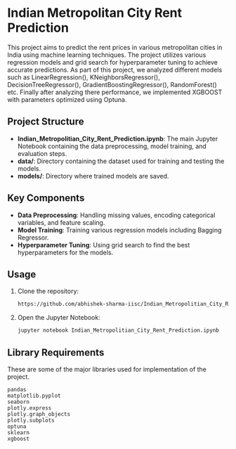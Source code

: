 # Indian Metropolitan City Rent Prediction

This project aims to predict the rent prices in various metropolitan cities in India using machine learning techniques. The project utilizes various regression models and grid search for hyperparameter tuning to achieve accurate predictions. As part of this project, we analyzed different models such as LinearRegression(), KNeighborsRegressor(), DecisionTreeRegressor(), GradientBoostingRegressor(), RandomForest() etc. Finally after analyzing there performance, we implemented XGBOOST with parameters optimized using Optuna.

## Project Structure

- **Indian_Metropolitian_City_Rent_Prediction.ipynb**: The main Jupyter Notebook containing the data preprocessing, model training, and evaluation steps.
- **data/**: Directory containing the dataset used for training and testing the models.
- **models/**: Directory where trained models are saved.

## Key Components

- **Data Preprocessing**: Handling missing values, encoding categorical variables, and feature scaling.
- **Model Training**: Training various regression models including Bagging Regressor.
- **Hyperparameter Tuning**: Using grid search to find the best hyperparameters for the models.

## Usage

1. Clone the repository:
    ```sh
    https://github.com/abhishek-sharma-iisc/Indian_Metropolitian_City_Rent_Prediction.git
    ```
2. Open the Jupyter Notebook:
    ```sh
    jupyter notebook Indian_Metropolitian_City_Rent_Prediction.ipynb
    ```

## Library Requirements
These are some of the major libraries used for implementation of the project.

``` numpy
pandas
matplotlib.pyplot
seaborn
plotly.express
plotly.graph_objects
plotly.subplots
optuna
sklearn
xgboost
```
